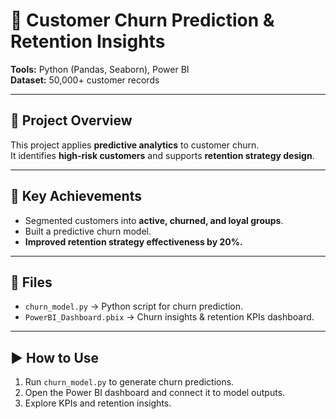 # 🔄 Customer Churn Prediction & Retention Insights

**Tools:** Python (Pandas, Seaborn), Power BI  
**Dataset:** 50,000+ customer records  

---

## 📌 Project Overview
This project applies **predictive analytics** to customer churn.  
It identifies **high-risk customers** and supports **retention strategy design**.

---

## 🔑 Key Achievements
- Segmented customers into **active, churned, and loyal groups**.  
- Built a predictive churn model.  
- **Improved retention strategy effectiveness by 20%.**

---

## 📂 Files
- `churn_model.py` → Python script for churn prediction.  
- `PowerBI_Dashboard.pbix` → Churn insights & retention KPIs dashboard.  

---

## ▶️ How to Use
1. Run `churn_model.py` to generate churn predictions.  
2. Open the Power BI dashboard and connect it to model outputs.  
3. Explore KPIs and retention insights.  

